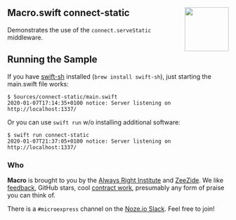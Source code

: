 <h2>Macro.swift connect-static
  <img src="http://zeezide.com/img/macro/MacroExpressIcon128.png"
           align="right" width="100" height="100" />
</h2>

Demonstrates the use of the `connect.serveStatic` middleware.

## Running the Sample

If you have
[swift-sh](https://github.com/mxcl/swift-sh)
installed (`brew install swift-sh`),
just starting the main.swift file works:
```
$ Sources/connect-static/main.swift
2020-01-07T17:14:35+0100 notice: Server listening on http://localhost:1337/
```

Or you can use `swift run` w/o installing additional software:
```
$ swift run connect-static
2020-01-07T21:37:05+0100 notice: Server listening on http://localhost:1337/
```

### Who

**Macro** is brought to you by
the
[Always Right Institute](http://www.alwaysrightinstitute.com)
and
[ZeeZide](http://zeezide.de).
We like 
[feedback](https://twitter.com/ar_institute), 
GitHub stars, 
cool [contract work](http://zeezide.com/en/services/services.html),
presumably any form of praise you can think of.

There is a `#microexpress` channel on the 
[Noze.io Slack](http://slack.noze.io/). Feel free to join!
